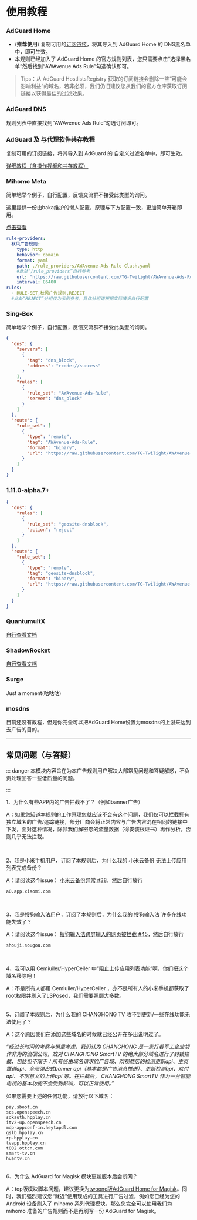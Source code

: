 # 使用教程

### AdGuard Home

- (**推荐使用**) 复制可用的[订阅链接](./Sub.md)，将其导入到 AdGuard Home 的 DNS黑名单 中，即可生效。
- 本规则已经加入了 AdGuard Home 的官方规则列表，您只需要点击“选择黑名单”然后找到“AWAvenue Ads Rule”勾选确认即可。
> Tips：从 AdGuard HostlistsRegistry 获取的订阅链接会删除一些“可能会影响利益”的域名，若非必须，我们仍旧建议您从我们的官方仓库获取订阅链接以获得最佳的过滤效果。

### AdGuard DNS

规则列表中直接找到“AWAvenue Ads Rule”勾选订阅即可。

### AdGuard 及 与代理软件共存教程

复制可用的订阅链接，将其导入到 AdGuard 的 自定义过滤名单中，即可生效。

[详细教程（含操作视频和共存教程）](./AdGuard.md)

### Mihomo Meta

简单地举个例子，自行配置，反馈交流群不接受此类型的询问。

这里提供一份由baka维护的懒人配置，原理与下方配置一致，更加简单开箱即用。

[点击查看](https://gist.github.com/liuran001/5ca84f7def53c70b554d3f765ff86a33)

```yaml
rule-providers:  
  秋风广告规则:
    type: http
    behavior: domain
    format: yaml
    path: ./rule_providers/AWAvenue-Ads-Rule-Clash.yaml
    #此处“/rule_providers”自行参考
    url: "https://raw.githubusercontent.com/TG-Twilight/AWAvenue-Ads-Rule/main//Filters/AWAvenue-Ads-Rule-Clash.yaml"
    interval: 86400
rules:
  - RULE-SET,秋风广告规则,REJECT
  #此处“REJECT”分组仅为示例参考，具体分组请根据实际情况自行配置
```
### Sing-Box

简单地举个例子，自行配置，反馈交流群不接受此类型的询问。

```json
{
  "dns": {
    "servers": [
      {
        "tag": "dns_block",
        "address": "rcode://success"
      }
    ],
    "rules": [
      {
        "rule_set": "AWAvenue-Ads-Rule",
        "server": "dns_block"
      }
    ]
  },
  "route": {
    "rule_set": [
      {
        "type": "remote",
        "tag": "AWAvenue-Ads-Rule",
        "format": "binary",
        "url": "https://raw.githubusercontent.com/TG-Twilight/AWAvenue-Ads-Rule/main//Filters/AWAvenue-Ads-Rule-Singbox.srs"
      }
    ]
  }
}
```

### 1.11.0-alpha.7+

```json
{
  "dns": {
    "rules": [
      {
        "rule_set": "geosite-dnsblock",
        "action": "reject"
      }
    ]
  },
  "route": {
    "rule_set": [
      {
        "type": "remote",
        "tag": "geosite-dnsblock",
        "format": "binary",
        "url": "https://raw.githubusercontent.com/TG-Twilight/AWAvenue-Ads-Rule/main//Filters/AWAvenue-Ads-Rule-Singbox.srs"
      }
    ]
  }
}
```

### QuantumultX

[自行查看文档](./QuantumultX.md)

### ShadowRocket

[自行查看文档](./ShadowRocket.md)

### Surge

Just a moment(咕咕咕)

### mosdns

目前还没有教程，但是你完全可以把AdGuard Home设置为mosdns的上游来达到去广告的目的。

---

## 常见问题（与答疑）

::: danger 本模块内容旨在为本广告规则用户解决大部常见问题和答疑解惑，不负责处理回答一些低质量的问题。

:::

1、为什么有些APP内的广告拦截不了？（例如banner广告）

A：如果您知道本规则的工作原理您就应该不会有这个问题，我们仅可以拦截拥有独立域名的广告/追踪链接，部分厂商会将正常内容与广告内容混在相同的链接中下发，面对这种情况，除非我们解密您的流量数据（得安装根证书）再作分析，否则几乎无法拦截。

<br />

2、我是小米手机用户，订阅了本规则后，为什么我的 小米云备份 无法上传应用列表完成备份？

A：请阅读这个issue：
[小米云备份异常 #38](https://github.com/TG-Twilight/AWAvenue-Ads-Rule/issues/38)，然后自行放行

```DOMAIN
a0.app.xiaomi.com
```

<br />

3、我是搜狗输入法用户，订阅了本规则后，为什么我的 搜狗输入法 许多在线功能失效了？

A：请阅读这个issue：
[搜狗输入法跨屏输入的网页被拦截 #45](https://github.com/TG-Twilight/AWAvenue-Ads-Rule/issues/45)，然后自行放行

```DOMAIN
shouji.sougou.com
```

<br />

4、我可以用 Cemiuiler/HyperCeiler 中“阻止上传应用列表功能”啊，你们把这个域名移除吧！

A：不是所有人都用 Cemiuiler/HyperCeiler ，亦不是所有人的小米手机都获取了root权限并刷入了LSPosed，我们需要照顾大多数。

<br />
5、订阅了本规则后，为什么我的 CHANGHONG TV 收不到更新/一些在线功能无法使用了？

A：这个原因我们在添加这些域名的时候就已经公开在多出说明过了。

*“经过长时间的考察与慎重考虑，我们认为 CHANGHONG 是一家打着军工企业胡作非为的流氓公司，故对 CHANGHONG SmartTV 的绝大部分域名进行了封锁拦截，包括但不限于：所有经由域名请求的广告域、欢视商店的检测更新api、主页推送api、全局弹出式banner api（基本都是广告消息推送）、更新检测api、欢付api、不明意义的上传api 等。在拦截后， CHANGHONG SmartTV 作为一台智能电视的基本功能不会受到影响，可以正常使用。”*

如果您需要上述的任何功能，请放行以下域名：

```DOMAIN
pay.sboot.cn
scs.openspeech.cn
sdkauth.hpplay.cn
itv2-up.openspeech.cn
mdp-appconf-in.heytapdl.com
gslb.hpplay.cn
rp.hpplay.cn
tvapp.hpplay.cn
t002.ottcn.com
smart-tv.cn
huantv.cn
```

<br />
6、为什么 AdGuard for Magisk 模块更新版本后会断网？

A：top版模块脚本问题，建议更换为[twoone版AdGuard Home for Magisk](https://github.com/twoone-3/AdGuardHomeForMagisk)。同时，我们强烈建议您“就近”使用现成的工具进行广告过滤，例如您已经为您的 Android 设备刷入了 mihomo 系列代理模块，那么您完全可以使用我们为 mihomo 准备的广告规则而不是再刷写一份 AdGuard for Magisk。
